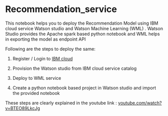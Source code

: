 # Recommendation_service
 
This notebook helps you to deploy the Recommendation Model using IBM cloud service Watson studio and Watson Machine Learning (WML) . Watson Studio provides the Apache spark based python notebook and WML helps in exporting the model as endpoint API
 
Following are the steps to deploy the same:
 
1) Register / Login to [IBM cloud](http://cloud.ibm.com) 
 
2) Provision the Watson studio from IBM cloud service catalog
 
3) Deploy to WML service
 
4) Create a python notebook based project in Watson studio and import the provided notebook
 
These steps are clearly explained in the youtube link :  [youtube.com/watch?v=BTEO89LkcJg](https://www.youtube.com/watch?v=BTEO89LkcJg)

